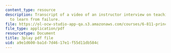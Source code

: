 ```yaml
---
content_type: resource
description: Transcript of a video of an instructor interview on teaching students
  to learn from failure.
file: https://ol-ocw-studio-app-qa.s3.amazonaws.com/courses/6-811-principles-and-practice-of-assistive-technology-fall-2014/a9e1d600ba1d7d4617e1f55d11db584c_UswuSLKQVK4.pdf
file_type: application/pdf
resourcetype: Document
title: 3play pdf file
uid: a9e1d600-ba1d-7d46-17e1-f55d11db584c
---
```

